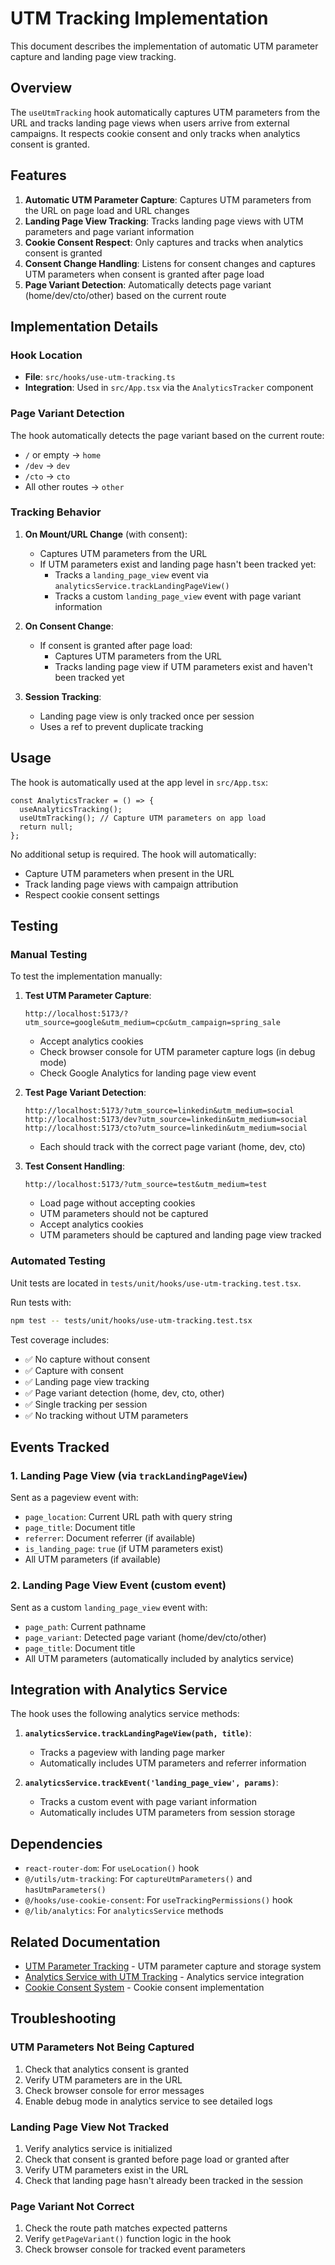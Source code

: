 # UTM Tracking Implementation

This document describes the implementation of automatic UTM parameter capture and landing page view tracking.

## Overview

The `useUtmTracking` hook automatically captures UTM parameters from the URL and tracks landing page views when users arrive from external campaigns. It respects cookie consent and only tracks when analytics consent is granted.

## Features

1. **Automatic UTM Parameter Capture**: Captures UTM parameters from the URL on page load and URL changes
2. **Landing Page View Tracking**: Tracks landing page views with UTM parameters and page variant information
3. **Cookie Consent Respect**: Only captures and tracks when analytics consent is granted
4. **Consent Change Handling**: Listens for consent changes and captures UTM parameters when consent is granted after page load
5. **Page Variant Detection**: Automatically detects page variant (home/dev/cto/other) based on the current route

## Implementation Details

### Hook Location

- **File**: `src/hooks/use-utm-tracking.ts`
- **Integration**: Used in `src/App.tsx` via the `AnalyticsTracker` component

### Page Variant Detection

The hook automatically detects the page variant based on the current route:

- `/` or empty → `home`
- `/dev` → `dev`
- `/cto` → `cto`
- All other routes → `other`

### Tracking Behavior

1. **On Mount/URL Change** (with consent):
   - Captures UTM parameters from the URL
   - If UTM parameters exist and landing page hasn't been tracked yet:
     - Tracks a `landing_page_view` event via `analyticsService.trackLandingPageView()`
     - Tracks a custom `landing_page_view` event with page variant information

2. **On Consent Change**:
   - If consent is granted after page load:
     - Captures UTM parameters from the URL
     - Tracks landing page view if UTM parameters exist and haven't been tracked yet

3. **Session Tracking**:
   - Landing page view is only tracked once per session
   - Uses a ref to prevent duplicate tracking

## Usage

The hook is automatically used at the app level in `src/App.tsx`:

```tsx
const AnalyticsTracker = () => {
  useAnalyticsTracking();
  useUtmTracking(); // Capture UTM parameters on app load
  return null;
};
```

No additional setup is required. The hook will automatically:
- Capture UTM parameters when present in the URL
- Track landing page views with campaign attribution
- Respect cookie consent settings

## Testing

### Manual Testing

To test the implementation manually:

1. **Test UTM Parameter Capture**:
   ```
   http://localhost:5173/?utm_source=google&utm_medium=cpc&utm_campaign=spring_sale
   ```
   - Accept analytics cookies
   - Check browser console for UTM parameter capture logs (in debug mode)
   - Check Google Analytics for landing page view event

2. **Test Page Variant Detection**:
   ```
   http://localhost:5173/?utm_source=linkedin&utm_medium=social
   http://localhost:5173/dev?utm_source=linkedin&utm_medium=social
   http://localhost:5173/cto?utm_source=linkedin&utm_medium=social
   ```
   - Each should track with the correct page variant (home, dev, cto)

3. **Test Consent Handling**:
   ```
   http://localhost:5173/?utm_source=test&utm_medium=test
   ```
   - Load page without accepting cookies
   - UTM parameters should not be captured
   - Accept analytics cookies
   - UTM parameters should be captured and landing page view tracked

### Automated Testing

Unit tests are located in `tests/unit/hooks/use-utm-tracking.test.tsx`.

Run tests with:
```bash
npm test -- tests/unit/hooks/use-utm-tracking.test.tsx
```

Test coverage includes:
- ✅ No capture without consent
- ✅ Capture with consent
- ✅ Landing page view tracking
- ✅ Page variant detection (home, dev, cto, other)
- ✅ Single tracking per session
- ✅ No tracking without UTM parameters

## Events Tracked

### 1. Landing Page View (via `trackLandingPageView`)

Sent as a pageview event with:
- `page_location`: Current URL path with query string
- `page_title`: Document title
- `referrer`: Document referrer (if available)
- `is_landing_page`: `true` (if UTM parameters exist)
- All UTM parameters (if available)

### 2. Landing Page View Event (custom event)

Sent as a custom `landing_page_view` event with:
- `page_path`: Current pathname
- `page_variant`: Detected page variant (home/dev/cto/other)
- `page_title`: Document title
- All UTM parameters (automatically included by analytics service)

## Integration with Analytics Service

The hook uses the following analytics service methods:

1. **`analyticsService.trackLandingPageView(path, title)`**:
   - Tracks a pageview with landing page marker
   - Automatically includes UTM parameters and referrer information

2. **`analyticsService.trackEvent('landing_page_view', params)`**:
   - Tracks a custom event with page variant information
   - Automatically includes UTM parameters from session storage

## Dependencies

- `react-router-dom`: For `useLocation()` hook
- `@/utils/utm-tracking`: For `captureUtmParameters()` and `hasUtmParameters()`
- `@/hooks/use-cookie-consent`: For `useTrackingPermissions()` hook
- `@/lib/analytics`: For `analyticsService` methods

## Related Documentation

- [UTM Parameter Tracking](./utm-parameter-tracking.md) - UTM parameter capture and storage system
- [Analytics Service with UTM Tracking](./analytics-utm-tracking.md) - Analytics service integration
- [Cookie Consent System](./cookie-consent-system.md) - Cookie consent implementation

## Troubleshooting

### UTM Parameters Not Being Captured

1. Check that analytics consent is granted
2. Verify UTM parameters are in the URL
3. Check browser console for error messages
4. Enable debug mode in analytics service to see detailed logs

### Landing Page View Not Tracked

1. Verify analytics service is initialized
2. Check that consent is granted before page load or granted after
3. Verify UTM parameters exist in the URL
4. Check that landing page hasn't already been tracked in the session

### Page Variant Not Correct

1. Check the route path matches expected patterns
2. Verify `getPageVariant()` function logic in the hook
3. Check browser console for tracked event parameters

